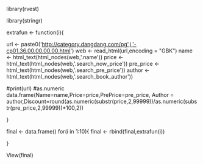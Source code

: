 library(rvest)

library(stringr)


extrafun <- function(i){

  url <- paste0('http://category.dangdang.com/pg',i,'-cp01.36.00.00.00.00.html')
  web <- read_html(url,encoding = "GBK")
  name <- html_text(html_nodes(web,'.name'))
  price <- html_text(html_nodes(web,'.search_now_price'))
  pre_price <- html_text(html_nodes(web,'.search_pre_price'))
  author <- html_text(html_nodes(web,'.search_book_author'))

  #print(url)
  #as.numeric
  data.frame(Name=name,Price=price,PrePrice=pre_price, Author = author,Discount=round(as.numeric(substr(price,2,99999))/as.numeric(substr(pre_price,2,99999))*100,2))


}

final <- data.frame()
  for(i in 1:10){
  final <- rbind(final,extrafun(i))

}

View(final)
